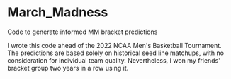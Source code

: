 # March_Madness
Code to generate informed MM bracket predictions

I wrote this code ahead of the 2022 NCAA Men's Basketball Tournament. The predictions are based solely on historical seed line matchups, with no consideration for individual team quality. Nevertheless, I won my friends' bracket group two years in a row using it.
